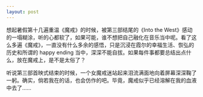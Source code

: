 ```yaml
---
layout: post
---
```


想起暑假第十几遍重温《魔戒》的时候，被第三部结尾的《Into the West》感动的一塌糊涂，听的心都软了，如果可能，谁不想把自己融化在音乐当中呢。看了这么多遍《魔戒》，一直没有什么多余的感悟，只是沉浸在霞尔的幸福生活、恢弘的历史和所谓的 happy ending 当中，深深不能自拔。如果每件事都要总结出点什么，放在魔戒上，是不是太俗了？

听说第三部首映式结束的时候，一个女魔戒迷站起来泪流满面地向着屏幕深深鞠了一躬。确实，倘若我在的话，也会仿作的吧。毕竟，魔戒似乎已经溶解在我的血液中去了……
